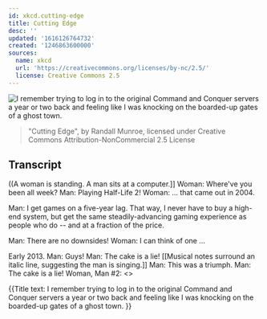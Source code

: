 ```yaml
---
id: xkcd.cutting-edge
title: Cutting Edge
desc: ''
updated: '1616126764732'
created: '1246863600000'
sources:
  name: xkcd
  url: 'https://creativecommons.org/licenses/by-nc/2.5/'
  license: Creative Commons 2.5
---
```

![I remember trying to log in to the original Command and Conquer servers a year or two back and feeling like I was knocking on the boarded-up gates of a ghost town. ](https://imgs.xkcd.com/comics/cutting_edge.png)
> "Cutting Edge", by Randall Munroe, licensed under Creative Commons Attribution-NonCommercial 2.5 License

## Transcript
((A woman is standing.  A man sits at a computer.]]
Woman: Where've you been all week?
Man: Playing Half-Life 2!
Woman: ... that came out in 2004.

Man: I get games on a five-year lag. That way, I never have to buy a high-end system, but get the same steadily-advancing gaming experience as people who do -- and at a fraction of the price.

Man: There are no downsides!
Woman: I can think of 
one
...

Early 2013.
Man: Guys!
Man: The cake is a lie!
[[Musical notes surround an italic line, suggesting the man is singing.]]
Man: This was a triumph.
Man: The cake is a lie!
Woman, Man #2: <<Sigh>>

{{Title text: I remember trying to log in to the original Command and Conquer servers a year or two back and feeling like I was knocking on the boarded-up gates of a ghost town. }}
